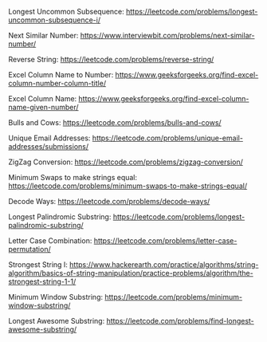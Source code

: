 Longest Uncommon Subsequence: https://leetcode.com/problems/longest-uncommon-subsequence-i/

Next Similar Number: https://www.interviewbit.com/problems/next-similar-number/

Reverse String: https://leetcode.com/problems/reverse-string/

Excel Column Name to Number: https://www.geeksforgeeks.org/find-excel-column-number-column-title/

Excel Column Name: https://www.geeksforgeeks.org/find-excel-column-name-given-number/

Bulls and Cows: https://leetcode.com/problems/bulls-and-cows/

Unique Email Addresses: https://leetcode.com/problems/unique-email-addresses/submissions/

ZigZag Conversion: https://leetcode.com/problems/zigzag-conversion/

Minimum Swaps to make strings equal: https://leetcode.com/problems/minimum-swaps-to-make-strings-equal/

Decode Ways: https://leetcode.com/problems/decode-ways/

Longest Palindromic Substring: https://leetcode.com/problems/longest-palindromic-substring/

Letter Case Combination: https://leetcode.com/problems/letter-case-permutation/

Strongest String I: https://www.hackerearth.com/practice/algorithms/string-algorithm/basics-of-string-manipulation/practice-problems/algorithm/the-strongest-string-1-1/

Minimum Window Substring: https://leetcode.com/problems/minimum-window-substring/

Longest Awesome Substring: https://leetcode.com/problems/find-longest-awesome-substring/
